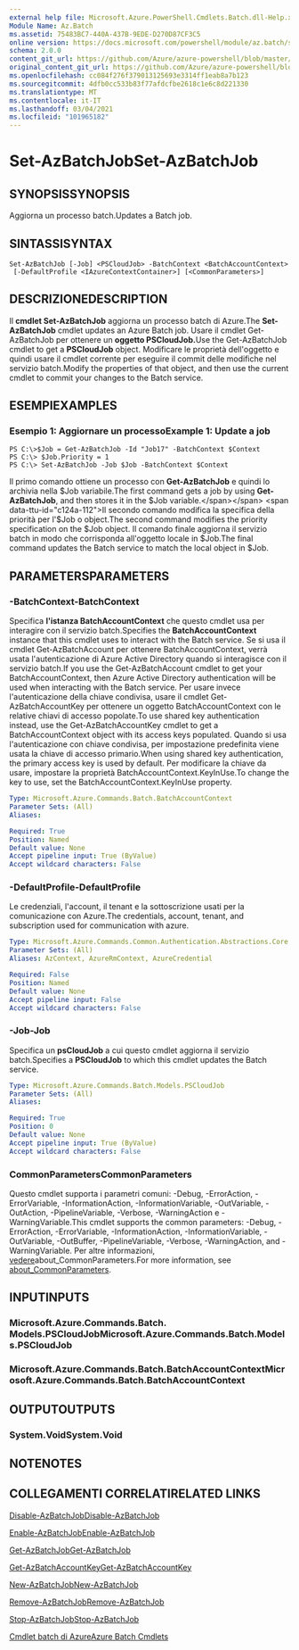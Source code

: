 ```yaml
---
external help file: Microsoft.Azure.PowerShell.Cmdlets.Batch.dll-Help.xml
Module Name: Az.Batch
ms.assetid: 75483BC7-440A-437B-9EDE-D270D87CF3C5
online version: https://docs.microsoft.com/powershell/module/az.batch/set-azbatchjob
schema: 2.0.0
content_git_url: https://github.com/Azure/azure-powershell/blob/master/src/Batch/Batch/help/Set-AzBatchJob.md
original_content_git_url: https://github.com/Azure/azure-powershell/blob/master/src/Batch/Batch/help/Set-AzBatchJob.md
ms.openlocfilehash: cc084f276f379013125693e3314ff1eab8a7b123
ms.sourcegitcommit: 4dfb0cc533b83f77afdcfbe2618c1e6c8d221330
ms.translationtype: MT
ms.contentlocale: it-IT
ms.lasthandoff: 03/04/2021
ms.locfileid: "101965182"
---
```

# <span data-ttu-id="c124a-101">Set-AzBatchJob</span><span class="sxs-lookup"><span data-stu-id="c124a-101">Set-AzBatchJob</span></span>

## <span data-ttu-id="c124a-102">SYNOPSIS</span><span class="sxs-lookup"><span data-stu-id="c124a-102">SYNOPSIS</span></span>
<span data-ttu-id="c124a-103">Aggiorna un processo batch.</span><span class="sxs-lookup"><span data-stu-id="c124a-103">Updates a Batch job.</span></span>

## <span data-ttu-id="c124a-104">SINTASSI</span><span class="sxs-lookup"><span data-stu-id="c124a-104">SYNTAX</span></span>

```
Set-AzBatchJob [-Job] <PSCloudJob> -BatchContext <BatchAccountContext>
 [-DefaultProfile <IAzureContextContainer>] [<CommonParameters>]
```

## <span data-ttu-id="c124a-105">DESCRIZIONE</span><span class="sxs-lookup"><span data-stu-id="c124a-105">DESCRIPTION</span></span>
<span data-ttu-id="c124a-106">Il **cmdlet Set-AzBatchJob** aggiorna un processo batch di Azure.</span><span class="sxs-lookup"><span data-stu-id="c124a-106">The **Set-AzBatchJob** cmdlet updates an Azure Batch job.</span></span>
<span data-ttu-id="c124a-107">Usare il cmdlet Get-AzBatchJob per ottenere un **oggetto PSCloudJob.**</span><span class="sxs-lookup"><span data-stu-id="c124a-107">Use the Get-AzBatchJob cmdlet to get a **PSCloudJob** object.</span></span>
<span data-ttu-id="c124a-108">Modificare le proprietà dell'oggetto e quindi usare il cmdlet corrente per eseguire il commit delle modifiche nel servizio batch.</span><span class="sxs-lookup"><span data-stu-id="c124a-108">Modify the properties of that object, and then use the current cmdlet to commit your changes to the Batch service.</span></span>

## <span data-ttu-id="c124a-109">ESEMPI</span><span class="sxs-lookup"><span data-stu-id="c124a-109">EXAMPLES</span></span>

### <span data-ttu-id="c124a-110">Esempio 1: Aggiornare un processo</span><span class="sxs-lookup"><span data-stu-id="c124a-110">Example 1: Update a job</span></span>
```
PS C:\>$Job = Get-AzBatchJob -Id "Job17" -BatchContext $Context
PS C:\> $Job.Priority = 1
PS C:\> Set-AzBatchJob -Job $Job -BatchContext $Context
```

<span data-ttu-id="c124a-111">Il primo comando ottiene un processo con **Get-AzBatchJob** e quindi lo archivia nella $Job variabile.</span><span class="sxs-lookup"><span data-stu-id="c124a-111">The first command gets a job by using **Get-AzBatchJob**, and then stores it in the $Job variable.</span></span>
<span data-ttu-id="c124a-112">Il secondo comando modifica la specifica della priorità per l'$Job o object.</span><span class="sxs-lookup"><span data-stu-id="c124a-112">The second command modifies the priority specification on the $Job object.</span></span>
<span data-ttu-id="c124a-113">Il comando finale aggiorna il servizio batch in modo che corrisponda all'oggetto locale in $Job.</span><span class="sxs-lookup"><span data-stu-id="c124a-113">The final command updates the Batch service to match the local object in $Job.</span></span>

## <span data-ttu-id="c124a-114">PARAMETERS</span><span class="sxs-lookup"><span data-stu-id="c124a-114">PARAMETERS</span></span>

### <span data-ttu-id="c124a-115">-BatchContext</span><span class="sxs-lookup"><span data-stu-id="c124a-115">-BatchContext</span></span>
<span data-ttu-id="c124a-116">Specifica **l'istanza BatchAccountContext** che questo cmdlet usa per interagire con il servizio batch.</span><span class="sxs-lookup"><span data-stu-id="c124a-116">Specifies the **BatchAccountContext** instance that this cmdlet uses to interact with the Batch service.</span></span>
<span data-ttu-id="c124a-117">Se si usa il cmdlet Get-AzBatchAccount per ottenere BatchAccountContext, verrà usata l'autenticazione di Azure Active Directory quando si interagisce con il servizio batch.</span><span class="sxs-lookup"><span data-stu-id="c124a-117">If you use the Get-AzBatchAccount cmdlet to get your BatchAccountContext, then Azure Active Directory authentication will be used when interacting with the Batch service.</span></span> <span data-ttu-id="c124a-118">Per usare invece l'autenticazione della chiave condivisa, usare il cmdlet Get-AzBatchAccountKey per ottenere un oggetto BatchAccountContext con le relative chiavi di accesso popolate.</span><span class="sxs-lookup"><span data-stu-id="c124a-118">To use shared key authentication instead, use the Get-AzBatchAccountKey cmdlet to get a BatchAccountContext object with its access keys populated.</span></span> <span data-ttu-id="c124a-119">Quando si usa l'autenticazione con chiave condivisa, per impostazione predefinita viene usata la chiave di accesso primario.</span><span class="sxs-lookup"><span data-stu-id="c124a-119">When using shared key authentication, the primary access key is used by default.</span></span> <span data-ttu-id="c124a-120">Per modificare la chiave da usare, impostare la proprietà BatchAccountContext.KeyInUse.</span><span class="sxs-lookup"><span data-stu-id="c124a-120">To change the key to use, set the BatchAccountContext.KeyInUse property.</span></span>

```yaml
Type: Microsoft.Azure.Commands.Batch.BatchAccountContext
Parameter Sets: (All)
Aliases:

Required: True
Position: Named
Default value: None
Accept pipeline input: True (ByValue)
Accept wildcard characters: False
```

### <span data-ttu-id="c124a-121">-DefaultProfile</span><span class="sxs-lookup"><span data-stu-id="c124a-121">-DefaultProfile</span></span>
<span data-ttu-id="c124a-122">Le credenziali, l'account, il tenant e la sottoscrizione usati per la comunicazione con Azure.</span><span class="sxs-lookup"><span data-stu-id="c124a-122">The credentials, account, tenant, and subscription used for communication with azure.</span></span>

```yaml
Type: Microsoft.Azure.Commands.Common.Authentication.Abstractions.Core.IAzureContextContainer
Parameter Sets: (All)
Aliases: AzContext, AzureRmContext, AzureCredential

Required: False
Position: Named
Default value: None
Accept pipeline input: False
Accept wildcard characters: False
```

### <span data-ttu-id="c124a-123">-Job</span><span class="sxs-lookup"><span data-stu-id="c124a-123">-Job</span></span>
<span data-ttu-id="c124a-124">Specifica un **psCloudJob** a cui questo cmdlet aggiorna il servizio batch.</span><span class="sxs-lookup"><span data-stu-id="c124a-124">Specifies a **PSCloudJob** to which this cmdlet updates the Batch service.</span></span>

```yaml
Type: Microsoft.Azure.Commands.Batch.Models.PSCloudJob
Parameter Sets: (All)
Aliases:

Required: True
Position: 0
Default value: None
Accept pipeline input: True (ByValue)
Accept wildcard characters: False
```

### <span data-ttu-id="c124a-125">CommonParameters</span><span class="sxs-lookup"><span data-stu-id="c124a-125">CommonParameters</span></span>
<span data-ttu-id="c124a-126">Questo cmdlet supporta i parametri comuni: -Debug, -ErrorAction, -ErrorVariable, -InformationAction, -InformationVariable, -OutVariable, -OutAction, -PipelineVariable, -Verbose, -WarningAction e -WarningVariable.</span><span class="sxs-lookup"><span data-stu-id="c124a-126">This cmdlet supports the common parameters: -Debug, -ErrorAction, -ErrorVariable, -InformationAction, -InformationVariable, -OutVariable, -OutBuffer, -PipelineVariable, -Verbose, -WarningAction, and -WarningVariable.</span></span> <span data-ttu-id="c124a-127">Per altre informazioni, [vedere](http://go.microsoft.com/fwlink/?LinkID=113216)about_CommonParameters.</span><span class="sxs-lookup"><span data-stu-id="c124a-127">For more information, see [about_CommonParameters](http://go.microsoft.com/fwlink/?LinkID=113216).</span></span>

## <span data-ttu-id="c124a-128">INPUT</span><span class="sxs-lookup"><span data-stu-id="c124a-128">INPUTS</span></span>

### <span data-ttu-id="c124a-129">Microsoft.Azure.Commands.Batch. Models.PSCloudJob</span><span class="sxs-lookup"><span data-stu-id="c124a-129">Microsoft.Azure.Commands.Batch.Models.PSCloudJob</span></span>

### <span data-ttu-id="c124a-130">Microsoft.Azure.Commands.Batch.BatchAccountContext</span><span class="sxs-lookup"><span data-stu-id="c124a-130">Microsoft.Azure.Commands.Batch.BatchAccountContext</span></span>

## <span data-ttu-id="c124a-131">OUTPUT</span><span class="sxs-lookup"><span data-stu-id="c124a-131">OUTPUTS</span></span>

### <span data-ttu-id="c124a-132">System.Void</span><span class="sxs-lookup"><span data-stu-id="c124a-132">System.Void</span></span>

## <span data-ttu-id="c124a-133">NOTE</span><span class="sxs-lookup"><span data-stu-id="c124a-133">NOTES</span></span>

## <span data-ttu-id="c124a-134">COLLEGAMENTI CORRELATI</span><span class="sxs-lookup"><span data-stu-id="c124a-134">RELATED LINKS</span></span>

[<span data-ttu-id="c124a-135">Disable-AzBatchJob</span><span class="sxs-lookup"><span data-stu-id="c124a-135">Disable-AzBatchJob</span></span>](./Disable-AzBatchJob.md)

[<span data-ttu-id="c124a-136">Enable-AzBatchJob</span><span class="sxs-lookup"><span data-stu-id="c124a-136">Enable-AzBatchJob</span></span>](./Enable-AzBatchJob.md)

[<span data-ttu-id="c124a-137">Get-AzBatchJob</span><span class="sxs-lookup"><span data-stu-id="c124a-137">Get-AzBatchJob</span></span>](./Get-AzBatchJob.md)

[<span data-ttu-id="c124a-138">Get-AzBatchAccountKey</span><span class="sxs-lookup"><span data-stu-id="c124a-138">Get-AzBatchAccountKey</span></span>](./Get-AzBatchAccountKey.md)

[<span data-ttu-id="c124a-139">New-AzBatchJob</span><span class="sxs-lookup"><span data-stu-id="c124a-139">New-AzBatchJob</span></span>](./New-AzBatchJob.md)

[<span data-ttu-id="c124a-140">Remove-AzBatchJob</span><span class="sxs-lookup"><span data-stu-id="c124a-140">Remove-AzBatchJob</span></span>](./Remove-AzBatchJob.md)

[<span data-ttu-id="c124a-141">Stop-AzBatchJob</span><span class="sxs-lookup"><span data-stu-id="c124a-141">Stop-AzBatchJob</span></span>](./Stop-AzBatchJob.md)

[<span data-ttu-id="c124a-142">Cmdlet batch di Azure</span><span class="sxs-lookup"><span data-stu-id="c124a-142">Azure Batch Cmdlets</span></span>](/powershell/module/Az.Batch/)
